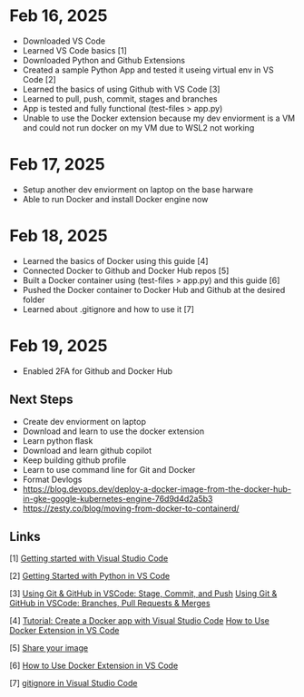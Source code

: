 # Feb 16, 2025
  - Downloaded VS Code
  - Learned VS Code basics [1]
  - Downloaded Python and Github Extensions
  - Created a sample Python App and tested it useing virtual env in VS Code [2]
  - Learned the basics of using Github with VS Code [3] 
  - Learned to pull, push, commit, stages and branches
  - App is tested and fully functional (test-files > app.py)
  - Unable to use the Docker extension because my dev enviorment is a VM and could not run docker on my VM due to WSL2 not working

# Feb 17, 2025
  - Setup another dev enviorment on laptop on the base harware 
  - Able to run Docker and install Docker engine now

# Feb 18, 2025
  - Learned the basics of Docker using this guide [4]
  - Connected Docker to Github and Docker Hub repos [5]
  - Built a Docker container using (test-files > app.py) and this guide [6]
  - Pushed the Docker container to Docker Hub and Github at the desired folder
  - Learned about .gitignore and how to use it [7]

# Feb 19, 2025
  - Enabled 2FA for Github and Docker Hub
  
## Next Steps
  - Create dev enviorment on laptop
  - Download and learn to use the docker extension
  - Learn python flask
  - Download and learn github copilot
  - Keep building github profile
  - Learn to use command line for Git and Docker
  - Format Devlogs
  - https://blog.devops.dev/deploy-a-docker-image-from-the-docker-hub-in-gke-google-kubernetes-engine-76d9d4d2a5b3
  - https://zesty.co/blog/moving-from-docker-to-containerd/

## Links
[1] 
[Getting started with Visual Studio Code](https://code.visualstudio.com/docs/introvideos/basics)

[2] 
[Getting Started with Python in VS Code](https://www.youtube.com/watch?v=D2cwvpJSBX4)

[3] 
[Using Git & GitHub in VSCode: Stage, Commit, and Push](https://www.youtube.com/watch?v=z5jZ9lrSpqk)
[Using Git & GitHub in VSCode: Branches, Pull Requests & Merges](https://www.youtube.com/watch?v=Dedz4gRHezg)

[4] 
[Tutorial: Create a Docker app with Visual Studio Code](https://learn.microsoft.com/en-us/visualstudio/docker/tutorials/docker-tutorial?WT.mc_id=vscode_docker_aka_getstartedwithdocker)
[How to Use Docker Extension in VS Code](https://www.youtube.com/watch?v=KPULDwnRyNU)

[5] 
[Share your image](https://learn.microsoft.com/en-us/visualstudio/docker/tutorials/docker-tutorial-share#share-your-image)

[6]
[How to Use Docker Extension in VS Code](https://www.youtube.com/watch?v=KPULDwnRyNU)

[7]
[gitignore in Visual Studio Code](https://www.youtube.com/watch?v=ZmGW45eZOg8)
